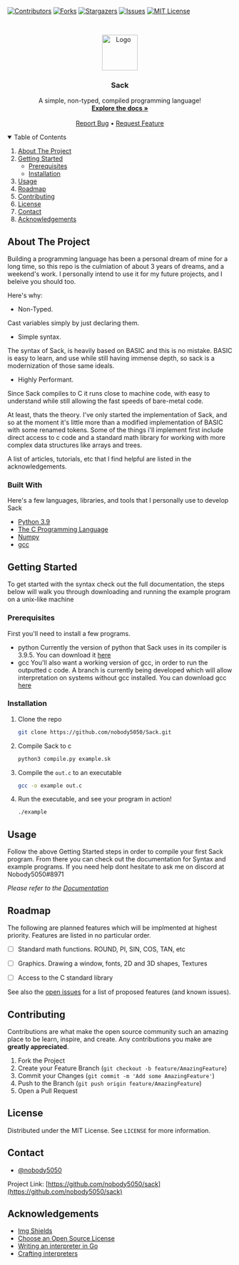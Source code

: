 [![Contributors][contributors-shield]][contributors-url]
[![Forks][forks-shield]][forks-url]
[![Stargazers][stars-shield]][stars-url]
[![Issues][issues-shield]][issues-url]
[![MIT License][license-shield]][license-url]



<!-- PROJECT LOGO -->
<br />
<p align="center">
  <a href="https://github.com/nobody5050/sack">
    <img src="images/logo.png" alt="Logo" width="80" height="80">
  </a>

  <h3 align="center">Sack</h3>

  <p align="center">
    A simple, non-typed, compiled programming language!
    <br />
    <a href="https://github.com/nobody5050/sack/documentation/documentation.md"><strong>Explore the docs »</strong></a>
    <br />
    <br />
    <a href="https://github.com/nobody5050/sack/issues">Report Bug</a>
    •
    <a href="https://github.com/nobody5050/sack/issues">Request Feature</a>
  </p>
</p>



<!-- TABLE OF CONTENTS -->
<details open="open">
  <summary>Table of Contents</summary>
  <ol>
    <li>
      <a href="#about-the-project">About The Project</a>      
    </ul>
    </li>
    <li>
      <a href="#getting-started">Getting Started</a>
      <ul>
        <li><a href="#prerequisites">Prerequisites</a></li>
        <li><a href="#installation">Installation</a></li>
      </ul>
    </li>
    <li><a href="#usage">Usage</a></li>
    <li><a href="#roadmap">Roadmap</a></li>
    <li><a href="#contributing">Contributing</a></li>
    <li><a href="#license">License</a></li>
    <li><a href="#contact">Contact</a></li>
    <li><a href="#acknowledgements">Acknowledgements</a></li>
  </ol>
</details>



<!-- ABOUT THE PROJECT -->
## About The Project

Building a programming language has been a personal dream of mine for a long time, so this repo is the culmiation of about 3 years of dreams, and a weekend's work. I personally intend to use it for my future projects, and I beleive you should too.

Here's why:
* Non-Typed. 

Cast variables simply by just declaring them.
* Simple syntax.

The syntax of Sack, is heavily based on BASIC and this is no mistake. BASIC is easy to learn, and use while still having immense depth, so sack is a modernization of those same ideals.
* Highly Performant.

Since Sack compiles to C it runs close to machine code, with easy to understand while still allowing the fast speeds of bare-metal code.

At least, thats the theory. I've only started the implementation of Sack, and so at the moment it's little more than a modified implementation of BASIC with some renamed tokens. Some of the things i'll implement first include direct access to c code and a standard math library for working with more complex data structures like arrays and trees.

A list of articles, tutorials, etc that I find helpful are listed in the acknowledgements.

### Built With

Here's a few languages, libraries, and tools that I personally use to develop Sack
* [Python 3.9](https://www.python.org)
* [The C Programming Language](https://www.iso.org/standard/74528.html)
* [Numpy](https://numpy.org)
* [gcc](https://gcc.gnu.org)



<!-- GETTING STARTED -->
## Getting Started

To get started with the syntax check out the full documentation, the steps below will walk you through downloading and running the example program on a unix-like machine

### Prerequisites

First you'll need to install a few programs.
* python
  Currently the version of python that Sack uses in its compiler is 3.9.5. You can download it [here](https://www.python.org/downloads/release/python-395/)
* gcc
  You'll also want a working version of gcc, in order to run the outputted c code. 
  A branch is currently being developed which will allow interpretation on systems without gcc installed.
  You can download gcc [here](https://gcc.gnu.org)

### Installation

1. Clone the repo
   ```sh
   git clone https://github.com/nobody5050/Sack.git
   ```
2. Compile Sack to c
   ```sh
   python3 compile.py example.sk
   ```
3. Compile the `out.c` to an executable
   ```sh
   gcc -o example out.c
   ```
4. Run the executable, and see your program in action!
   ```sh
   ./example
   ```


<!-- USAGE EXAMPLES -->
## Usage

Follow the above Getting Started steps in order to compile your first Sack program. From there you can check out the documentation for Syntax and example programs. If you need help dont hesitate to ask me on discord at Nobody5050#8971

_Please refer to the [Documentation](https://github.com/nobody5050/sack/documentation/documentation.md)_



<!-- ROADMAP -->
## Roadmap

The following are planned features which will be implmented at highest priority. Features are listed in no particular order.

- [ ] Standard math functions. ROUND, PI, SIN, COS, TAN, etc
- [ ] Graphics. Drawing a window, fonts, 2D and 3D shapes, Textures
- [ ] Access to the C standard library


See also the [open issues](https://github.com/othneildrew/Best-README-Template/issues) for a list of proposed features (and known issues).



<!-- CONTRIBUTING -->
## Contributing

Contributions are what make the open source community such an amazing place to be learn, inspire, and create. Any contributions you make are **greatly appreciated**.

1. Fork the Project
2. Create your Feature Branch (`git checkout -b feature/AmazingFeature`)
3. Commit your Changes (`git commit -m 'Add some AmazingFeature'`)
4. Push to the Branch (`git push origin feature/AmazingFeature`)
5. Open a Pull Request



<!-- LICENSE -->
## License

Distributed under the MIT License. See `LICENSE` for more information.



<!-- CONTACT -->
## Contact

- [@nobody5050](https://twitter.com/nobody5050)

Project Link: [https://github.com/nobody5050/sack](https://github.com/nobody5050/sack)



<!-- ACKNOWLEDGEMENTS -->
## Acknowledgements
* [Img Shields](https://shields.io)
* [Choose an Open Source License](https://choosealicense.com)
* [Writing an interpreter in Go](https://www.amazon.com/Writing-Interpreter-Go-Thorsten-Ball/dp/3982016118/)
* [Crafting interpreters](https://craftinginterpreters.com/contents.html)





<!-- MARKDOWN LINKS & IMAGES -->
<!-- https://www.markdownguide.org/basic-syntax/#reference-style-links -->
[contributors-shield]: https://img.shields.io/github/contributors/nobody5050/sack.svg?style=for-the-badge
[contributors-url]: https://github.com/nobody5050/sack/graphs/contributors
[forks-shield]: https://img.shields.io/github/forks/nobody5050/sack.svg?style=for-the-badge
[forks-url]: https://github.com/nobody5050/sack/network/members
[stars-shield]: https://img.shields.io/github/stars/nobody5050/sack.svg?style=for-the-badge
[stars-url]: https://github.com/nobody5050/sack/stargazers
[issues-shield]: https://img.shields.io/github/issues/nobody5050/sack.svg?style=for-the-badge
[issues-url]: https://github.com/nobody5050/sack/issues
[license-shield]: https://img.shields.io/github/license/nobody5050/sack.svg?style=for-the-badge
[license-url]: https://github.com/nobody5050/sack/blob/master/LICENSE
[product-screenshot]: images/screenshot.png
